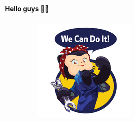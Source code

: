 ## Hello guys :wave::blush:

<br />

<div align="center">
  <img width="300" src="./wecandoit.png">
</div>


